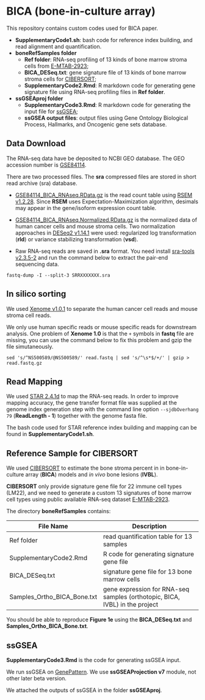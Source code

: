 BICA (bone-in-culture array)
============

This repository contains custom codes used for BICA paper.

* **SupplementaryCode1.sh**: bash code for reference index building, and read alignment and quantification.
* **boneRefSamples folder**
	* **Ref folder**: RNA-seq profiling of 13 kinds of bone marrow stroma cells from [E-MTAB-2923](https://www.ebi.ac.uk/arrayexpress/experiments/E-MTAB-2923/);
	* **BICA_DESeq.txt**: gene signature file of 13 kinds of bone marrow stroma cells for [CIBERSORT](https://cibersort.stanford.edu/index.php);
	* **SupplementaryCode2.Rmd**: R markdown code for generating gene signature file using RNA-seq profiling files in **Ref folder**.
* **ssGSEAproj folder**
	* **SupplementaryCode3.Rmd**: R markdown code for generating the input file for [ssGSEA](https://www.ncbi.nlm.nih.gov/pubmed/19847166);
	* **ssGSEA output files**: output files using Gene Ontology Biological Process, Hallmarks, and Oncogenic gene sets database.

## Data Download

The RNA-seq data have be deposited to NCBI GEO database. The GEO accession number is [GSE84114](https://www.ncbi.nlm.nih.gov/geo/query/acc.cgi?acc=GSE84114).

There are two processed files. The **sra** compressed files are stored in short read archive (sra) database.

* [GSE84114\_BICA_RNAseq.RData.gz](ftp://ftp.ncbi.nlm.nih.gov/geo/series/GSE84nnn/GSE84114/suppl/GSE84114_BICA_RNAseq.RData.gz) is the read count table using [RSEM v1.2.28](http://deweylab.github.io/RSEM/). Since **RSEM** uses Expectation-Maximization algorithm, desimals may appear in the gene/isoform expression count table.

* [GSE84114\_BICA_RNAseq.Normalized.RData.gz](ftp://ftp.ncbi.nlm.nih.gov/geo/series/GSE84nnn/GSE84114/suppl/GSE84114_BICA_RNAseq.Normalized.RData.gz) is the normalized data of human cancer cells and mouse stroma cells. Two normalization approaches in [DESeq2 v1.14.1](https://bioconductor.org/packages/release/bioc/html/DESeq2.html) were used: regularized log transformation (**rld**) or variance stabilizing transformation (**vsd**).

* Raw RNA-seq reads are saved in **.sra** format. You need install [sra-tools v2.3.5-2](https://github.com/ncbi/sra-tools) and run the command below to extract the pair-end sequencing data.

```
fastq-dump -I --split-3 SRRXXXXXXX.sra
```

## In silico sorting

We used [Xenome v1.0.1](https://academic.oup.com/bioinformatics/article/28/12/i172/269972/Xenome-a-tool-for-classifying-reads-from-xenograft) to separate the human cancer cell reads and mouse stroma cell reads.

We only use human specific reads or mouse specific reads for downstream analysis. One problem of **Xenome 1.0** is that the `+` symbols in **fastq** file are missing, you can use the command below to fix this problem and gzip the file simutaneously.

```
sed 's/^NS500589/@NS500589/' read.fastq | sed 's/^\s*$/+/' | gzip > read.fastq.gz
```

## Read Mapping

We used [STAR 2.4.1d](https://github.com/alexdobin/STAR) to map the RNA-seq reads. In order to improve mapping accuracy, the gene transfer format file was supplied at the genome index generation step with the command line option `--sjdbOverhang 79` (**ReadLength - 1**) together with the genome fasta file.

The bash code used for STAR reference index building and mapping can be found in **SupplementaryCode1.sh**.

## Reference Sample for CIBERSORT

We used [CIBERSORT](https://cibersort.stanford.edu/) to estimate the bone stroma percent in in bone-in-culture array (**BICA**) models and *in vivo* bone lesions (**IVBL**).

**CIBERSORT** only provide signature gene file for 22 immune cell types (LM22), and we need to generate a custom 13 signatures of bone marrow cell types using public available RNA-seq dataset [E-MTAB-2923](https://www.ebi.ac.uk/arrayexpress/experiments/E-MTAB-2923/).

The directory **boneRefSamples** contains:

File Name  | Description
------------- | -------------
Ref folder | read quantification table for 13 samples
SupplementaryCode2.Rmd  | R code for generating signature gene file
BICA_DESeq.txt | signature gene file for 13 bone marrow cells
Samples\_Ortho\_BICA_Bone.txt | gene expression for RNA-seq samples (orthotopic, BICA, IVBL) in the project

You should be able to reproduce **Figure 1e** using the **BICA_DESeq.txt** and **Samples\_Ortho\_BICA_Bone.txt**.

## ssGSEA

**SupplementaryCode3.Rmd** is the code for generating ssGSEA input.

We run ssGSEA on [GenePattern](https://genepattern.broadinstitute.org/gp/pages/login.jsf). We use **ssGSEAProjection v7** module, not other later beta version.

We attached the outputs of ssGSEA in the folder **ssGSEAproj**.